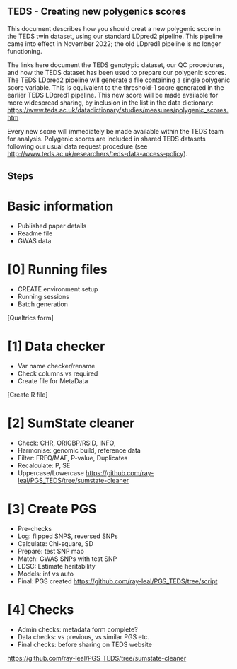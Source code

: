 ## TEDS - Creating new polygenics scores
This document describes how you should creat a new polygenic score in the TEDS twin dataset, using our standard LDpred2 pipeline. This pipeline came into effect in November 2022; the old LDpred1 pipeline is no longer functioning.

The links here document the TEDS genotypic dataset, our QC procedures, and how the TEDS dataset has been used to prepare our polygenic scores. The TEDS LDpred2 pipeline will generate a file containing a single polygenic score variable. 
This is equivalent to the threshold-1 score generated in the earlier TEDS LDpred1 pipeline. This new score will be made available for more widespread sharing, by inclusion in the list in the data dictionary:
https://www.teds.ac.uk/datadictionary/studies/measures/polygenic_scores.htm

Every new score will immediately be made available within the TEDS team for analysis. Polygenic scores are included in shared TEDS datasets following our usual data request procedure (see http://www.teds.ac.uk/researchers/teds-data-access-policy).

## Steps
# Basic information
- Published paper details 
- Readme file
- GWAS data

# [0] Running files
- CREATE environment setup 
- Running sessions
- Batch generation

[Qualtrics form]

# [1] Data checker
- Var name checker/rename
- Check columns vs required
- Create file for MetaData

[Create R file]

# [2] SumState cleaner
- Check: CHR, ORIGBP/RSID, INFO, 
- Harmonise: genomic build, reference data
- Filter: FREQ/MAF, P-value, Duplicates
- Recalculate: P, SE
- Uppercase/Lowercase
https://github.com/ray-leal/PGS_TEDS/tree/sumstate-cleaner

# [3] Create PGS
- Pre-checks 
- Log: flipped SNPS, reversed SNPs
- Calculate: Chi-square, SD
- Prepare: test SNP map 
- Match: GWAS SNPs with test SNP
- LDSC: Estimate heritability
- Models: inf vs auto
- Final: PGS created
https://github.com/ray-leal/PGS_TEDS/tree/script

# [4] Checks
- Admin checks: metadata form complete?
- Data checks: vs previous, vs similar PGS etc.
- Final checks: before sharing on TEDS website

https://github.com/ray-leal/PGS_TEDS/tree/sumstate-cleaner 

